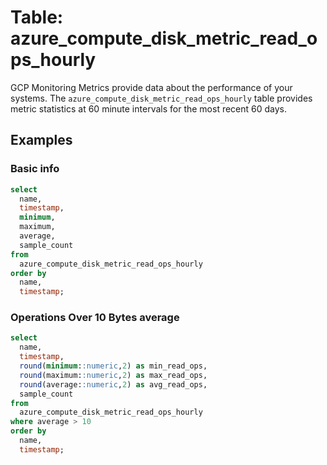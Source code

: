 # Table: azure_compute_disk_metric_read_ops_hourly

GCP Monitoring Metrics provide data about the performance of your systems. The `azure_compute_disk_metric_read_ops_hourly` table provides metric statistics at 60 minute intervals for the most recent 60 days.

## Examples

### Basic info

```sql
select
  name,
  timestamp,
  minimum,
  maximum,
  average,
  sample_count
from
  azure_compute_disk_metric_read_ops_hourly
order by
  name,
  timestamp;
```

### Operations Over 10 Bytes average

```sql
select
  name,
  timestamp,
  round(minimum::numeric,2) as min_read_ops,
  round(maximum::numeric,2) as max_read_ops,
  round(average::numeric,2) as avg_read_ops,
  sample_count
from
  azure_compute_disk_metric_read_ops_hourly
where average > 10
order by
  name,
  timestamp;
```
